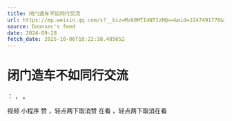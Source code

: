 ```yaml
---
title: 闭门造车不如同行交流
url: https://mp.weixin.qq.com/s?__biz=Mzk0MTI4NTIzNQ==&mid=2247491778&idx=1&sn=840b59a7f3855c931a98249da42f79fa
source: Doonsec's feed
date: 2024-09-28
fetch_date: 2025-10-06T18:22:38.485652
---
```


# 闭门造车不如同行交流

：
，
。

视频
小程序
赞
，轻点两下取消赞
在看
，轻点两下取消在看